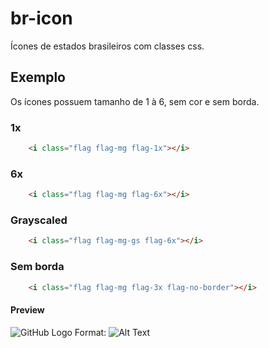 # br-icon

Ícones de estados brasileiros com classes css.

## Exemplo

Os ícones possuem tamanho de 1 à 6, sem cor e sem borda.

### 1x

```html
    <i class="flag flag-mg flag-1x"></i>
```

### 6x

```html
    <i class="flag flag-mg flag-6x"></i>
```

### Grayscaled

```html
    <i class="flag flag-mg-gs flag-6x"></i>
```

### Sem borda

```html
    <i class="flag flag-mg flag-3x flag-no-border"></i>
```

#### Preview

![GitHub Logo](/images/logo.png)
Format: ![Alt Text](url)
